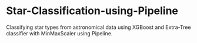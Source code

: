 # Star-Classification-using-Pipeline
Classifying star types from astronomical data using XGBoost and Extra-Tree classifier with MinMaxScaler using Pipeline.
